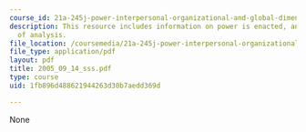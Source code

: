 ```yaml
---
course_id: 21a-245j-power-interpersonal-organizational-and-global-dimensions-fall-2005
description: This resource includes information on power is enacted, and three levels
  of analysis.
file_location: /coursemedia/21a-245j-power-interpersonal-organizational-and-global-dimensions-fall-2005/1fb896d488621944263d30b7aedd369d_2005_09_14_sss.pdf
file_type: application/pdf
layout: pdf
title: 2005_09_14_sss.pdf
type: course
uid: 1fb896d488621944263d30b7aedd369d

---
```

None